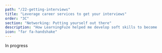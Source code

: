 ```yaml
---
path: "/22-getting-interviews"
title: "Leverage career services to get your interviews"
order: "3C"
section: "Networking: Putting yourself out there"
description: "How LearningFuze helped me develop soft skills to become an effective developer"
icon: "far fa-handshake"
---
```


In progress

